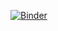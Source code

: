 [![Binder](https://mybinder.org/badge_logo.svg)](https://mybinder.org/v2/gh/LadyV0207/jupyterlite/HEAD)
